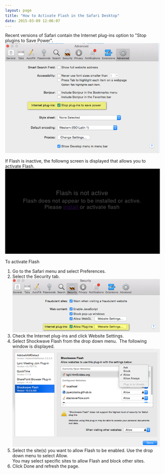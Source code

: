 ```yaml
---
layout: page
title: "How to Activate Flash in the Safari Desktop"
date: 2015-03-09 12:06:07
---
```


Recent versions of Safari contain the Internet plug-ins option to "Stop plugins to Save Power".  
<img src="../../assets/2185">

If Flash is inactive, the followng screen is displayed that allows you to activate Flash.  
<img src="../../assets/2188">

<p class="mce-procedure">
  To activate Flash
</p>

1.  Go to the Safari menu and select Preferences.
2.  Select the Security tab.  
    <img src="../../assets/2186">
3.  Check the Internet plug-ins and click Website Settings.
4.  Select Shockwave Flash from the drop down menu.  The following window is displayed.  
    <img src="../../assets/2187">
5.  Select the site(s) you want to allow Flash to be enabled. Use the drop down menu to select Allow.  
    You may select specific sites to allow Flash and block other sites.
6.  Click Done and refresh the page. 

 